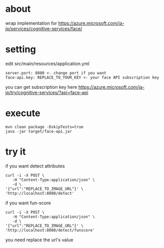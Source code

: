 # about
wrap implementation for
https://azure.microsoft.com/ja-jp/services/cognitive-services/face/

# setting
edit src/main/resources/application.yml

```
server.port: 8080 <- change port if you want
face-api.key: REPLACE_TO_YOUR_KEY <- your face API subscription key
```

you can get subscription key here
https://azure.microsoft.com/ja-jp/try/cognitive-services/?api=face-api

# execute

```
mvn clean package -DskipTests=true
java -jar target/face-api.jar
```

# try it
if you want detect attributes
```
curl -i -X POST \
   -H "Content-Type:application/json" \
   -d \
'{"url":"REPLACE_TO_IMAGE_URL"}' \
'http://localhost:8080/detect'
```

if you want fun-score
```
curl -i -X POST \
   -H "Content-Type:application/json" \
   -d \
'{"url":"REPLACE_TO_IMAGE_URL"}' \
'http://localhost:8080/detect/funscore'
```

you need replace the url's value